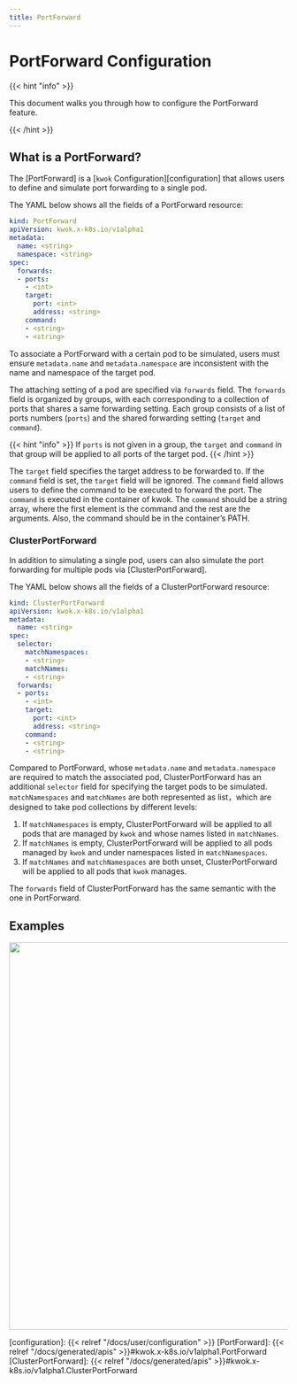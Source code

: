 ```yaml
---
title: PortForward
---
```


# PortForward Configuration

{{< hint "info" >}}

This document walks you through how to configure the PortForward feature.

{{< /hint >}}

## What is a PortForward?

The [PortForward] is a [`kwok` Configuration][configuration] that allows users to define and simulate port forwarding to a single pod.

The YAML below shows all the fields of a PortForward resource:

``` yaml
kind: PortForward
apiVersion: kwok.x-k8s.io/v1alpha1
metadata:
  name: <string>
  namespace: <string>
spec:
  forwards:
  - ports:
    - <int>
    target:
      port: <int>
      address: <string>
    command:
    - <string>
    - <string>
```
To associate a PortForward with a certain pod to be simulated, users must ensure `metadata.name` and `metadata.namespace`
are inconsistent with the name and namespace of the target pod.

The attaching setting of a pod are specified via `forwards` field.
The `forwards` field is organized by groups, with each corresponding to a collection of ports that shares a same forwarding setting.
Each group consists of a list of ports numbers (`ports`) and the shared forwarding setting (`target` and `command`).

{{< hint "info" >}}
If `ports` is not given in a group, the `target` and `command` in that group will be applied to all ports of the target pod.
{{< /hint >}}

The `target` field specifies the target address to be forwarded to. If the `command` field is set, the `target` field will be ignored.
The `command` field allows users to define the command to be executed to forward the port. The `command` is executed in the container of kwok.
The `command` should be a string array, where the first element is the command and the rest are the arguments. Also, the command should be in the container’s PATH.

### ClusterPortForward

In addition to simulating a single pod, users can also simulate the port forwarding for multiple pods via [ClusterPortForward].

The YAML below shows all the fields of a ClusterPortForward resource:

``` yaml
kind: ClusterPortForward
apiVersion: kwok.x-k8s.io/v1alpha1
metadata:
  name: <string>
spec:
  selector:
    matchNamespaces:
    - <string>
    matchNames:
    - <string>
  forwards:
  - ports:
    - <int>
    target:
      port: <int>
      address: <string>
    command:
    - <string>
    - <string>
```

Compared to PortForward, whose `metadata.name` and `metadata.namespace` are required to match the associated pod,
ClusterPortForward has an additional `selector` field for specifying the target pods to be simulated.
`matchNamespaces` and `matchNames` are both represented as list，which are designed to take pod collections by different levels:

1. If `matchNamespaces` is empty, ClusterPortForward will be applied to all pods that are managed by `kwok` and whose names listed in `matchNames`.
2. If `matchNames` is empty, ClusterPortForward will be applied to all pods managed by `kwok` and under namespaces listed in `matchNamespaces`.
3. If `matchNames` and `matchNamespaces` are both unset, ClusterPortForward will be applied to all pods that `kwok` manages.

The `forwards` field of ClusterPortForward has the same semantic with the one in PortForward.

## Examples

<img width="700px" src="/img/demo/port-forward.svg">

[configuration]: {{< relref "/docs/user/configuration" >}}
[PortForward]: {{< relref "/docs/generated/apis" >}}#kwok.x-k8s.io/v1alpha1.PortForward
[ClusterPortForward]: {{< relref "/docs/generated/apis" >}}#kwok.x-k8s.io/v1alpha1.ClusterPortForward
